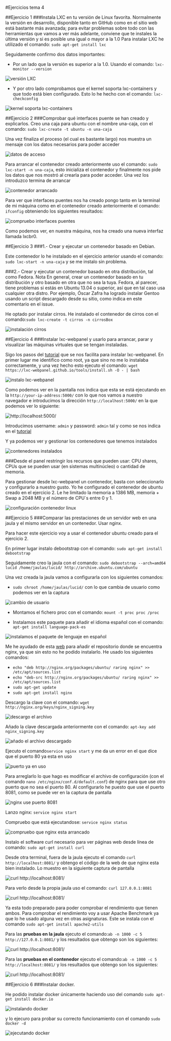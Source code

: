 #Ejercicios tema 4


##Ejercicio 1
###Instala LXC en tu versión de Linux favorita. Normalmente la versión en desarrollo, disponible tanto en GitHub como en el sitio web está bastante más avanzada; para evitar problemas sobre todo con las herramientas que vamos a ver más adelante, conviene que te instales la última versión y si es posible una igual o mayor a la 1.0
Para instalar LXC he utilizado el comando:
`sudo apt-get install lxc`

Seguidamente confirmo dos datos importantes:

* Por un lado que la versión es superior a la 1.0. Usando el comando: `lxc-monitor --version`

![versión LXC](https://www.dropbox.com/s/7f7zlshwif8xdhv/ejr1.2.png?dl=1)

* Y por otro lado comprobamos que el kernel soporta lxc-containers y que todo está bien configurado. Esto lo he hecho con el comando: `lxc-checkconfig`

![kernel soporta lxc-containers](https://www.dropbox.com/s/u25004f1v8k4er6/ejr1.1.png?dl=1)


##Ejercicio 2
###Comprobar qué interfaces puente se han creado y explicarlos.
Creo una caja para ubuntu con el nombre una-caja, con el comando: `sudo lxc-create -t ubuntu -n una-caja`

Una vez finaliza el proceso (el cual es bastante largo) nos muestra un mensaje con los datos necesarios para poder acceder 

![datos de acceso](https://www.dropbox.com/s/il93cl07uu99k8n/ejr2.1.png?dl=1)

Para arrancar el contenedor creado anteriormente uso el comando: `sudo lxc-start -n una-caja`, esto inicializa el contenedor y finalmente nos pide los datos que nos mostró al crearla para poder acceder. Una vez los introduzco termina de arrancar

![contenedor arrancado](https://www.dropbox.com/s/svej7pbnj0bupt7/ejr2.2.png?dl=1)

Para ver que interfaces puentes nos ha creado pongo tanto en la terminal de mi máquina como en el contenedor creado anteriormente el comando: `ifconfig` obteniendo los siguientes resultados:

![compruebo interfaces puentes](https://www.dropbox.com/s/f1is1lch0x0edhr/ejr2.3.png?dl=1)

Como podemos ver, en nuestra máquina, nos ha creado una nueva interfaz llamada lxcbr0.



##Ejercicio 3
###1.- Crear y ejecutar un contenedor basado en Debian.

Este contenedor lo he instalado en el ejercicio anterior usando el comando: `sudo lxc-start -n una-caja` y se me instalo sin problema.

###2.- Crear y ejecutar un contenedor basado en otra distribución, tal como Fedora. Nota En general, crear un contenedor basado en tu distribución y otro basado en otra que no sea la tuya. Fedora, al parecer, tiene problemas si estás en Ubuntu 13.04 o superior, así que en tal caso usa cualquier otra distro. Por ejemplo, Óscar Zafra ha logrado instalar Gentoo usando un script descargado desde su sitio, como indica en este comentario en el issue.


He optado por instalar cirros. 
He instalado el contenedor de cirros con el comando:`sudo lxc-create -t cirros -n cirrosBox`

![instalación cirros](https://www.dropbox.com/s/y1h4suww7cyrtn6/ejr3.1.png?dl=1)


##Ejercicio 4
###Instalar lxc-webpanel y usarlo para arrancar, parar y visualizar las máquinas virtuales que se tengan instaladas.

Sigo los pasos del [tutorial](http://lxc-webpanel.github.io) que se nos facilita para instalar lxc-webpanel.
En primer lugar me identifico como root, ya que sino no me lo instalaba correctamente, y una vez hecho esto ejecuto el comando: `wget https://lxc-webpanel.github.io/tools/install.sh -O - | bash`

![instalo lxc-webpanel](https://www.dropbox.com/s/r36y1kadpegn5lj/ejr4.1.png?dl=1)

Como podemos ver en la pantalla nos indica que esta se está ejecutando en la `http://your-ip-address:5000/` con lo que nos vamos a nuestro navegador e introducimos la dirección `http://localhost:5000/` en la que podemos ver lo siguiente:

![http://localhost:5000/](https://www.dropbox.com/s/swpkgzh9xgmmm1g/ejr4.2.png?dl=1)

Introducimos username: `admin` y password: `admin` tal y como se nos indica en el [tutorial](http://lxc-webpanel.github.io)

Y ya podemos ver y gestionar los contenedores que tenemos instalados

![contenedores instalados](https://www.dropbox.com/s/vw256vqc3zgocjq/ejr4.3.png?dl=1)



###Desde el panel restringir los recursos que pueden usar: CPU shares, CPUs que se pueden usar (en sistemas multinúcleo) o cantidad de memoria.

Para gestionar desde lxc-webpanel un contenedor, basta con seleccionarlo y configurarlo a nuestro gusto. Yo he configurado el contenedor de ubuntu creado en el ejercicio 2. Le he limitado la memoria a 1386 MB, memoria + Swap a 2048 MB y el número de CPU´s entre 0 y 1.

![configuración contenedor linux](https://www.dropbox.com/s/mr3nmyc7kudj54h/ejr4.4.png?dl=1)


##Ejercicio 5
###Comparar las prestaciones de un servidor web en una jaula y el mismo servidor en un contenedor. Usar nginx.

Para hacer este ejercicio voy a usar el contenedor ubuntu creado para el ejercicio 2. 

En primer lugar instalo  debootstrap con el comando: `sudo apt-get install debootstrap`

Seguidamente creo la jaula con el comando: `sudo debootstrap --arch=amd64 lucid /home/jaulas/lucid/ http://archive.ubuntu.com/ubuntu`

Una vez creada la jaula vamos a configurarla con los siguientes comandos:

* `sudo chroot /home/jaulas/lucid/` con lo que cambia de usuario como podemos ver en la captura

![cambio de usuario](https://www.dropbox.com/s/czgvb9ehtwbzdzd/ejr5.1.png?dl=1)

* Montamos el fichero proc con el comando: `mount -t proc proc /proc` 

* Instalamos este paquete para añadir el idioma español con el comando: `apt-get install language-pack-es` 

![instalamos el paquete de lenguaje en español](https://www.dropbox.com/s/6lqq9et4ed6efkl/ejr5.2.png?dl=1)

Me he ayudado de esta [web](https://www.nginx.com/resources/wiki/start/topics/tutorials/install/) para añadir el repositorio donde se encuentra nginx, ya que sin esto no he podido instalarlo.
He usado los siguientes comandos:

* `echo "deb http://nginx.org/packages/ubuntu/ raring nginx" >> /etc/apt/sources.list`
* `echo "deb-src http://nginx.org/packages/ubuntu/ raring nginx" >> /etc/apt/sources.list`
* `sudo apt-get update`
* `sudo apt-get install nginx`

Descargo la clave con el comando: `wget http://nginx.org/keys/nginx_signing.key`

![descargo el archivo](https://www.dropbox.com/s/7squbzrqw4898c0/ejr5.3.png?dl=1)

Añado la clave descargada anteriormente con el comando: `apt-key add nginx_signing.key` 

![añado el archivo descargado](https://www.dropbox.com/s/kyxem7ugsxvljlj/ejr5.4.png?dl=1)

Ejecuto el comando`service nginx start` y me da un error en el que dice que el puerto 80 ya esta en uso

![puerto ya en uso](https://www.dropbox.com/s/m14o9mi831stz2b/ejr5.5.png?dl=1)

Para arreglarlo lo que hago es modificar el archivo de configuración (con el comando `nano /etc/nginx/conf.d/default.conf`) de nginx para que use otro puerto que no sea el puerto 80. Al configurarlo he puesto que use el puerto 8081, como se puede ver en la captura de pantalla

![nginx use puerto 8081](https://www.dropbox.com/s/lcgq0n8etwyzpfs/ejr5.7.png?dl=1)

Lanzo nginx: `service nginx start`

Compruebo que está ejecutandose: `service nginx status`

![compruebo que nginx esta arrancado](https://www.dropbox.com/s/3rlyvcomukw42ew/ejr5.6.png?dl=1)

Instalo el software curl necesario para ver páginas web desde línea de comando: `sudo apt-get install curl`

Desde otra terminal, fuera de la jaula ejecuto el comando `curl http://localhost:8081/` y obtengo el código de la web de que nginx esta bien instalado. Lo muestro en la siguiente captura de pantalla

![curl http://localhost:8081/](https://www.dropbox.com/s/clbw7fjuojxwfkx/ejr5.8.png?dl=1)

Para verlo desde la propia jaula uso el comando: `curl 127.0.0.1:8081`

![curl http://localhost:8081/](https://www.dropbox.com/s/dhxlql8oax50sjo/ejr5.9.png?dl=1)

Ya esta todo preparado para poder comprobar el rendimiento que tienen ambos. Para comprobar el rendimiento voy a usar Apache Benchmark ya que lo he usado alguna vez en otras asignaturas. Este se instala con el comando `sudo apt-get install apache2-utils`

Para las **pruebas en la jaula** ejecuto el comando:`ab -n 1000 -c 5 http://127.0.0.1:8081/` y los resultados que obtengo son los siguientes:

![curl http://localhost:8081/](https://www.dropbox.com/s/qvmyapjzp5xucfz/ejr5.10.png?dl=1)

Para las **pruebas en el contenedor** ejecuto el comando:`ab -n 1000 -c 5 http://localhost:8081/` y los resultados que obtengo son los siguientes:

![curl http://localhost:8081/](https://www.dropbox.com/s/nizqr31urqvzxfx/ejr5.11.png?dl=1)



##Ejercicio 6
###Instalar docker.

He podido instalar docker únicamente haciendo uso del comando `sudo apt-get install docker.io`

![instalando docker](https://www.dropbox.com/s/v2hul68qyxgm7np/ejr6.1.png?dl=1)

y lo ejecuro para probar su correcto funcionamiento con el comando `sudo docker -d`

![ejecutando docker](https://www.dropbox.com/s/15fq330s0pzm4d2/ejr6.2.png?dl=1)





